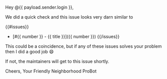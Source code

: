Hey @{{ payload.sender.login }},

We did a quick check and this issue looks very darn similar to

{{#issues}}
* [#{{ number }} - {{ title }}]({{ number }})
{{/issues}}

This could be a coincidence, but if any of these issues solves your problem then I did a good job :smile:

If not, the maintainers will get to this issue shortly.

Cheers,
Your Friendly Neighborhood ProBot
